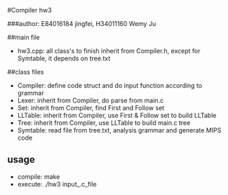 #Compiler hw3 

###author: E84016184 jingfei, H34011160 Wemy Ju

##main file

* hw3.cpp: all class's to finish inherit from Compiler.h, except for Symtable, it depends on tree.txt

##class files

* Compiler: define code struct and do input function according to grammar
* Lexer: inherit from Compiler, do parse from main.c
* Set: inherit from Compiler, find First and Follow set
* LLTable: inherit from Compiler, use First & Follow set to build LLTable
* Tree: inherit from Compiler, use LLTable to build main.c tree
* Symtable: read file from tree.txt, analysis grammar and generate MIPS code

## usage

* compile: make
* execute: ./hw3 input_.c_file
